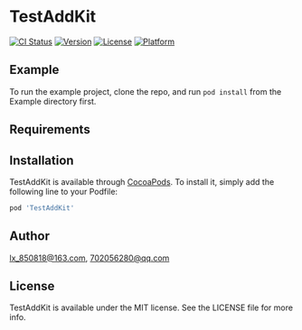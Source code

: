 # TestAddKit

[![CI Status](https://img.shields.io/travis/lx_850818@163.com/TestAddKit.svg?style=flat)](https://travis-ci.org/lx_850818@163.com/TestAddKit)
[![Version](https://img.shields.io/cocoapods/v/TestAddKit.svg?style=flat)](https://cocoapods.org/pods/TestAddKit)
[![License](https://img.shields.io/cocoapods/l/TestAddKit.svg?style=flat)](https://cocoapods.org/pods/TestAddKit)
[![Platform](https://img.shields.io/cocoapods/p/TestAddKit.svg?style=flat)](https://cocoapods.org/pods/TestAddKit)

## Example

To run the example project, clone the repo, and run `pod install` from the Example directory first.

## Requirements

## Installation

TestAddKit is available through [CocoaPods](https://cocoapods.org). To install
it, simply add the following line to your Podfile:

```ruby
pod 'TestAddKit'
```

## Author

lx_850818@163.com, 702056280@qq.com

## License

TestAddKit is available under the MIT license. See the LICENSE file for more info.
